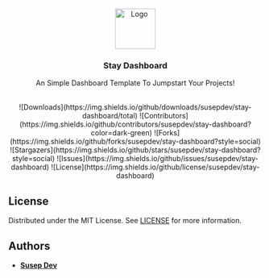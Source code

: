 <br/>
<p align="center">
  <a href="https://github.com/susepdev/stay-dashboard">
    <img src="images/logo.png" alt="Logo" width="80" height="80">
  </a>

  <h3 align="center">Stay Dashboard</h3>

  <p align="center">
    An Simple Dashboard Template To Jumpstart Your Projects!
    <br/>
    <br/>
  </p>
</p>

<p align="center">
![Downloads](https://img.shields.io/github/downloads/susepdev/stay-dashboard/total)
![Contributors](https://img.shields.io/github/contributors/susepdev/stay-dashboard?color=dark-green)
![Forks](https://img.shields.io/github/forks/susepdev/stay-dashboard?style=social)
![Stargazers](https://img.shields.io/github/stars/susepdev/stay-dashboard?style=social)
![Issues](https://img.shields.io/github/issues/susepdev/stay-dashboard)
![License](https://img.shields.io/github/license/susepdev/stay-dashboard) 
</p>

## License

Distributed under the MIT License. See [LICENSE](https://github.com/susepdev/stay-dashboard/blob/main/LICENSE.md) for more information.

## Authors

* **[Susep Dev](https://github.com/susepdev/)**
